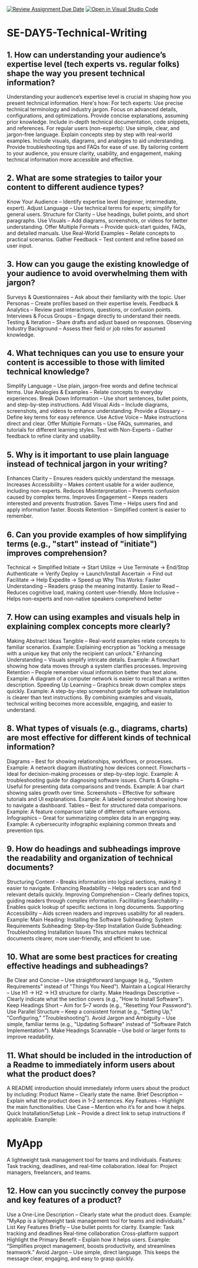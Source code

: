 [![Review Assignment Due Date](https://classroom.github.com/assets/deadline-readme-button-22041afd0340ce965d47ae6ef1cefeee28c7c493a6346c4f15d667ab976d596c.svg)](https://classroom.github.com/a/zsAR-pyY)
[![Open in Visual Studio Code](https://classroom.github.com/assets/open-in-vscode-2e0aaae1b6195c2367325f4f02e2d04e9abb55f0b24a779b69b11b9e10269abc.svg)](https://classroom.github.com/online_ide?assignment_repo_id=18514009&assignment_repo_type=AssignmentRepo)
# SE-DAY5-Technical-Writing
## 1. How can understanding your audience’s expertise level (tech experts vs. regular folks) shape the way you present technical information?
Understanding your audience’s expertise level is crucial in shaping how you present technical information. Here's how:
For tech experts:
 Use precise technical terminology and industry jargon.
 Focus on advanced details, configurations, and optimizations.
 Provide concise explanations, assuming prior knowledge.
 Include in-depth technical documentation, code snippets, and references.
For regular users (non-experts):
 Use simple, clear, and jargon-free language.
 Explain concepts step by step with real-world examples.
 Include visuals, diagrams, and analogies to aid understanding.
 Provide troubleshooting tips and FAQs for ease of use.
 By tailoring content to your audience, you ensure clarity, usability, and engagement, making technical information more accessible and effective.


## 2. What are some strategies to tailor your content to different audience types?
Know Your Audience – Identify expertise level (beginner, intermediate, expert).
Adjust Language – Use technical terms for experts; simplify for general users.
Structure for Clarity – Use headings, bullet points, and short paragraphs.
Use Visuals – Add diagrams, screenshots, or videos for better understanding.
Offer Multiple Formats – Provide quick-start guides, FAQs, and detailed manuals.
Use Real-World Examples – Relate concepts to practical scenarios.
Gather Feedback – Test content and refine based on user input.

## 3. How can you gauge the existing knowledge of your audience to avoid overwhelming them with jargon?
Surveys & Questionnaires – Ask about their familiarity with the topic.
User Personas – Create profiles based on their expertise levels.
Feedback & Analytics – Review past interactions, questions, or confusion points.
Interviews & Focus Groups – Engage directly to understand their needs.
Testing & Iteration – Share drafts and adjust based on responses.
Observing Industry Background – Assess their field or job roles for assumed knowledge.

## 4. What techniques can you use to ensure your content is accessible to those with limited technical knowledge?
Simplify Language – Use plain, jargon-free words and define technical terms.
Use Analogies & Examples – Relate concepts to everyday experiences.
Break Down Information – Use short sentences, bullet points, and step-by-step instructions.
Add Visual Aids – Include diagrams, screenshots, and videos to enhance understanding.
Provide a Glossary – Define key terms for easy reference.
Use Active Voice – Make instructions direct and clear.
Offer Multiple Formats – Use FAQs, summaries, and tutorials for different learning styles.
Test with Non-Experts – Gather feedback to refine clarity and usability.

## 5. Why is it important to use plain language instead of technical jargon in your writing?
Enhances Clarity – Ensures readers quickly understand the message.
Increases Accessibility – Makes content usable for a wider audience, including non-experts.
Reduces Misinterpretation – Prevents confusion caused by complex terms.
Improves Engagement – Keeps readers interested and prevents frustration.
Saves Time – Helps users find and apply information faster.
Boosts Retention – Simplified content is easier to remember.

## 6. Can you provide examples of how simplifying terms (e.g., "start" instead of "initiate") improves comprehension?
Technical → Simplified
 Initiate → Start
 Utilize → Use
 Terminate → End/Stop
 Authenticate → Verify
 Deploy → Launch/Install
 Ascertain → Find out
 Facilitate → Help
 Expedite → Speed up
Why This Works:
 Faster Understanding – Readers grasp the meaning instantly.
 Easier to Read – Reduces cognitive load, making content user-friendly.
 More Inclusive – Helps non-experts and non-native speakers comprehend better

## 7. How can using examples and visuals help in explaining complex concepts more clearly?
Making Abstract Ideas Tangible – Real-world examples relate concepts to familiar scenarios.
Example: Explaining encryption as "locking a message with a unique key that only the recipient can unlock."
Enhancing Understanding – Visuals simplify intricate details.
Example: A flowchart showing how data moves through a system clarifies processes.
Improving Retention – People remember visual information better than text alone.
Example: A diagram of a computer network is easier to recall than a written description.
Speeding Up Learning – Graphics break down complex steps quickly.
Example: A step-by-step screenshot guide for software installation is clearer than text instructions.
By combining examples and visuals, technical writing becomes more accessible, engaging, and easier to understand.

## 8. What types of visuals (e.g., diagrams, charts) are most effective for different kinds of technical information?
Diagrams – Best for showing relationships, workflows, or processes.
 Example: A network diagram illustrating how devices connect.
Flowcharts – Ideal for decision-making processes or step-by-step logic.
 Example: A troubleshooting guide for diagnosing software issues.
Charts & Graphs – Useful for presenting data comparisons and trends.
 Example: A bar chart showing sales growth over time.
Screenshots – Effective for software tutorials and UI explanations.
 Example: A labeled screenshot showing how to navigate a dashboard.
Tables – Best for structured data comparisons.
 Example: A feature comparison table of different software versions.
Infographics – Great for summarizing complex data in an engaging way.
 Example: A cybersecurity infographic explaining common threats and prevention tips.

## 9. How do headings and subheadings improve the readability and organization of technical documents? 
Structuring Content – Breaks information into logical sections, making it easier to navigate.
Enhancing Readability – Helps readers scan and find relevant details quickly.
Improving Comprehension – Clearly defines topics, guiding readers through complex information.
Facilitating Searchability – Enables quick lookup of specific sections in long documents.
Supporting Accessibility – Aids screen readers and improves usability for all readers.
 Example:
Main Heading: Installing the Software
Subheading: System Requirements
Subheading: Step-by-Step Installation Guide
Subheading: Troubleshooting Installation Issues
This structure makes technical documents clearer, more user-friendly, and efficient to use.


## 10. What are some best practices for creating effective headings and subheadings?
Be Clear and Concise – Use straightforward language (e.g., "System Requirements" instead of "Things You Need").
Maintain a Logical Hierarchy – Use H1 → H2 → H3 structure for clarity.
Make Headings Descriptive – Clearly indicate what the section covers (e.g., "How to Install Software").
Keep Headings Short – Aim for 5–7 words (e.g., "Resetting Your Password").
Use Parallel Structure – Keep a consistent format (e.g., "Setting Up," "Configuring," "Troubleshooting").
Avoid Jargon and Ambiguity – Use simple, familiar terms (e.g., "Updating Software" instead of "Software Patch Implementation").
Make Headings Scannable – Use bold or larger fonts to improve readability.



## 11. What should be included in the introduction of a Readme to immediately inform users about what the product does?
A README introduction should immediately inform users about the product by including:
Product Name – Clearly state the name.
Brief Description – Explain what the product does in 1–2 sentences.
Key Features – Highlight the main functionalities.
Use Case – Mention who it’s for and how it helps.
Quick Installation/Setup Link – Provide a direct link to setup instructions if applicable.
Example:
# MyApp
A lightweight task management tool for teams and individuals.
Features: Task tracking, deadlines, and real-time collaboration.
Ideal for: Project managers, freelancers, and teams.

## 12. How can you succinctly convey the purpose and key features of a product?
Use a One-Line Description – Clearly state what the product does.
 Example: “MyApp is a lightweight task management tool for teams and individuals.”
List Key Features Briefly – Use bullet points for clarity.
 Example:
Task tracking and deadlines
Real-time collaboration
Cross-platform support
Highlight the Primary Benefit – Explain how it helps users.
Example: “Simplifies project management, boosts productivity, and streamlines teamwork.”
Avoid Jargon – Use simple, direct language.
This keeps the message clear, engaging, and easy to grasp quickly.

